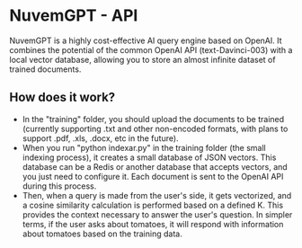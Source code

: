# NuvemGPT - API

NuvemGPT is a highly cost-effective AI query engine based on OpenAI. It combines the potential of the common OpenAI API (text-Davinci-003) with a local vector database, allowing you to store an almost infinite dataset of trained documents.

## How does it work?

- In the "training" folder, you should upload the documents to be trained (currently supporting .txt and other non-encoded formats, with plans to support .pdf, .xls, .docx, etc in the future).
- When you run "python indexar.py" in the training folder (the small indexing process), it creates a small database of JSON vectors. This database can be a Redis or another database that accepts vectors, and you just need to configure it. Each document is sent to the OpenAI API during this process.
- Then, when a query is made from the user's side, it gets vectorized, and a cosine similarity calculation is performed based on a defined K. This provides the context necessary to answer the user's question. In simpler terms, if the user asks about tomatoes, it will respond with information about tomatoes based on the training data.
